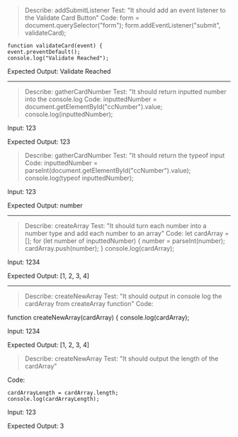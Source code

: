 > Describe: addSubmitListener
Test: "It should add an event listener to the Validate Card Button"
Code: 
    form = document.querySelector("form");
    form.addEventListener("submit", validateCard);

    function validateCard(event) {
    event.preventDefault();
    console.log("Validate Reached");

Expected Output: Validate Reached

______

> Describe: gatherCardNumber
Test: "It should return inputted number into the console.log
Code: 
    inputtedNumber = document.getElementById("ccNumber").value;
    console.log(inputtedNumber);

Input: 123

Expected Output: 123

> Describe: gatherCardNumber
Test: "It should return the typeof input
Code: 
    inputtedNumber = parseInt(document.getElementById("ccNumber").value);
    console.log(typeof inputtedNumber);

Input: 123

Expected Output: number

_____

> Describe: createArray
Test: "It should turn each number into a number type and add each number to an array"
Code: 
    let cardArray = [];
    for (let number of inputtedNumber) {
        number = parseInt(number);
        cardArray.push(number);
    }
    console.log(cardArray);

Input: 1234

Expected Output: [1, 2, 3, 4]



_____

> Describe: createNewArray
Test: "It should output in console log the cardArray from createArray function"
Code: 

function createNewArray(cardArray) {
    console.log(cardArray);

Input: 1234

Expected Output: [1, 2, 3, 4]


> Describe: createNewArray
Test: "It should output the length of the cardArray"

Code: 

    cardArrayLength = cardArray.length;
    console.log(cardArrayLength);

Input: 123

Expected Output: 3